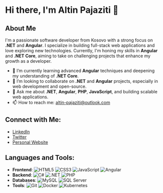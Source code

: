 # Hi there, I'm Altin Pajaziti 👋

## About Me

I'm a passionate software developer from Kosovo with a strong focus on **.NET** and **Angular**. I specialize in building full-stack web applications and love exploring new technologies. Currently, I'm honing my skills in **Angular** and **.NET Core**, aiming to take on challenging projects that enhance my growth as a developer.

- 🌱 I’m currently learning advanced **Angular** techniques and deepening my understanding of **.NET Core**.
- 👯 I’m looking to collaborate on **.NET** and **Angular** projects, especially in web development and open-source.
- 💬 Ask me about **.NET**, **Angular**, **PHP**, **JavaScript**, and building scalable web applications.
- 📫 How to reach me: [altin-pajaziti@outlook.com](mailto:altin-pajaziti@outlook.com)


## Connect with Me:

- [LinkedIn](https://www.linkedin.com/in/altinpajaziti/)
- [Twitter](https://twitter.com/AltinPajaziti)
- [Personal Website](https://altinpajaziti.netlify.app/)

## Languages and Tools:

- **Frontend**: ![HTML5](https://img.shields.io/badge/-HTML5-E34F26?style=flat&logo=html5&logoColor=white) ![CSS3](https://img.shields.io/badge/-CSS3-1572B6?style=flat&logo=css3&logoColor=white) ![JavaScript](https://img.shields.io/badge/-JavaScript-F7DF1E?style=flat&logo=javascript&logoColor=black) ![Angular](https://img.shields.io/badge/-Angular-DD0031?style=flat&logo=angular&logoColor=white)
- **Backend**: ![C#](https://img.shields.io/badge/-C%23-239120?style=flat&logo=csharp&logoColor=white) ![.NET](https://img.shields.io/badge/-NET-512BD4?style=flat&logo=.net&logoColor=white) ![PHP](https://img.shields.io/badge/-PHP-777BB4?style=flat&logo=php&logoColor=white)
- **Databases**: ![MySQL](https://img.shields.io/badge/-MySQL-4479A1?style=flat&logo=mysql&logoColor=white) ![SQL Server](https://img.shields.io/badge/-SQL%20Server-CC2927?style=flat&logo=microsoft-sql-server&logoColor=white)
- **Tools**: ![Git](https://img.shields.io/badge/-Git-F05032?style=flat&logo=git&logoColor=white) ![Docker](https://img.shields.io/badge/-Docker-2496ED?style=flat&logo=docker&logoColor=white) ![Kubernetes](https://img.shields.io/badge/-Kubernetes-326CE5?style=flat&logo=kubernetes&logoColor=white)





